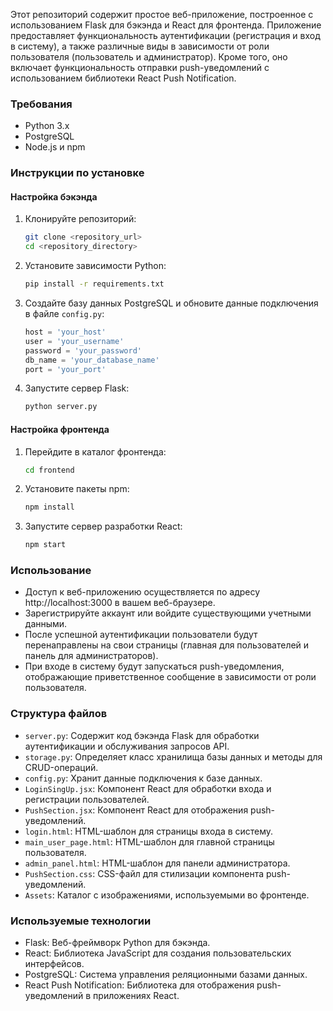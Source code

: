 Этот репозиторий содержит простое веб-приложение, построенное с использованием Flask для бэкэнда и React для фронтенда. Приложение предоставляет функциональность аутентификации (регистрация и вход в систему), а также различные виды в зависимости от роли пользователя (пользователь и администратор). Кроме того, оно включает функциональность отправки push-уведомлений с использованием библиотеки React Push Notification.

### Требования
- Python 3.x
- PostgreSQL
- Node.js и npm

### Инструкции по установке

#### Настройка бэкэнда
1. Клонируйте репозиторий:
    ```bash
    git clone <repository_url>
    cd <repository_directory>
    ```

2. Установите зависимости Python:
    ```bash
    pip install -r requirements.txt
    ```

3. Создайте базу данных PostgreSQL и обновите данные подключения в файле `config.py`:
    ```python
    host = 'your_host'
    user = 'your_username'
    password = 'your_password'
    db_name = 'your_database_name'
    port = 'your_port'
    ```

4. Запустите сервер Flask:
    ```bash
    python server.py
    ```

#### Настройка фронтенда
1. Перейдите в каталог фронтенда:
    ```bash
    cd frontend
    ```

2. Установите пакеты npm:
    ```bash
    npm install
    ```

3. Запустите сервер разработки React:
    ```bash
    npm start
    ```

### Использование
- Доступ к веб-приложению осуществляется по адресу http://localhost:3000 в вашем веб-браузере.
- Зарегистрируйте аккаунт или войдите существующими учетными данными.
- После успешной аутентификации пользователи будут перенаправлены на свои страницы (главная для пользователей и панель для администраторов).
- При входе в систему будут запускаться push-уведомления, отображающие приветственное сообщение в зависимости от роли пользователя.

### Структура файлов
- `server.py`: Содержит код бэкэнда Flask для обработки аутентификации и обслуживания запросов API.
- `storage.py`: Определяет класс хранилища базы данных и методы для CRUD-операций.
- `config.py`: Хранит данные подключения к базе данных.
- `LoginSingUp.jsx`: Компонент React для обработки входа и регистрации пользователей.
- `PushSection.jsx`: Компонент React для отображения push-уведомлений.
- `login.html`: HTML-шаблон для страницы входа в систему.
- `main_user_page.html`: HTML-шаблон для главной страницы пользователя.
- `admin_panel.html`: HTML-шаблон для панели администратора.
- `PushSection.css`: CSS-файл для стилизации компонента push-уведомлений.
- `Assets`: Каталог с изображениями, используемыми во фронтенде.

### Используемые технологии
- Flask: Веб-фреймворк Python для бэкэнда.
- React: Библиотека JavaScript для создания пользовательских интерфейсов.
- PostgreSQL: Система управления реляционными базами данных.
- React Push Notification: Библиотека для отображения push-уведомлений в приложениях React.
